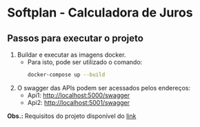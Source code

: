 # Softplan - Calculadora de Juros

## Passos para executar o projeto

1. Buildar e executar as imagens docker.
	- Para isto, pode ser utilizado o comando:
		```sh
		docker-compose up --build
		```
2. O swagger das APIs podem ser acessados pelos endereços:
	- Api1: [http://localhost:5000/swagger](http://localhost:5000/swagger)
	- Api2: [http://localhost:5001/swagger](http://localhost:5001/swagger)
	
**Obs.:** Requisitos do projeto disponível do [link](https://github.com/vitorquezada/softplan-calculadora/blob/master/Desafio%20Técnico%20.NET.pdf)
